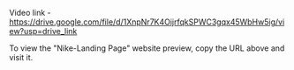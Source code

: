 Video link - https://drive.google.com/file/d/1XnpNr7K4OijrfqkSPWC3gqx45WbHw5ig/view?usp=drive_link

To view the "Nike-Landing Page" website preview, copy the URL above and visit it.
